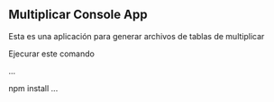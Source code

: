 
## Multiplicar Console App

Esta es una aplicación para generar archivos de tablas de multiplicar

Ejecurar este comando

...

npm install
...